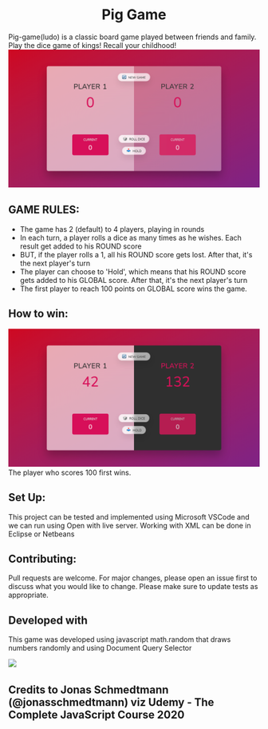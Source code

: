 <h1 align="center"> Pig Game</h1>

Pig-game(ludo) is a classic board game played between friends and family. Play the dice game of kings! Recall your childhood!
![](screen1.png)


## GAME RULES:

- The game has 2 (default) to 4 players, playing in rounds
- In each turn, a player rolls a dice as many times as he wishes. Each result get added to his ROUND score
- BUT, if the player rolls a 1, all his ROUND score gets lost. After that, it's the next player's turn
- The player can choose to 'Hold', which means that his ROUND score gets added to his GLOBAL score. After that, it's the next player's turn
- The first player to reach 100 points on GLOBAL score wins the game.


## How to win:
![](screen2.png)
The player who scores 100 first wins.

## Set Up:
This project can be tested and implemented using Microsoft VSCode and we can run using Open with live server. 
Working with XML can be done in Eclipse or Netbeans 

## Contributing:
Pull requests are welcome. For major changes, please open an issue first to discuss what you would like to change.
Please make sure to update tests as appropriate.

## Developed with
This game was developed using javascript math.random that draws numbers randomly and using Document Query Selector 

![](https://www.udemy.com/staticx/udemy/images/v6/default-meta-image.png)
## Credits to Jonas Schmedtmann (@jonasschmedtmann) viz Udemy - The Complete JavaScript Course 2020
